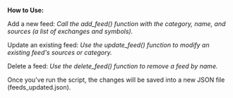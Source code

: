 **How to Use:**

Add a new feed: *Call the add_feed() function with the category, name, and sources (a list of exchanges and symbols).*

Update an existing feed: *Use the update_feed() function to modify an existing feed's sources or category.*

Delete a feed: *Use the delete_feed() function to remove a feed by name.*

Once you've run the script, the changes will be saved into a new JSON file (feeds_updated.json).
